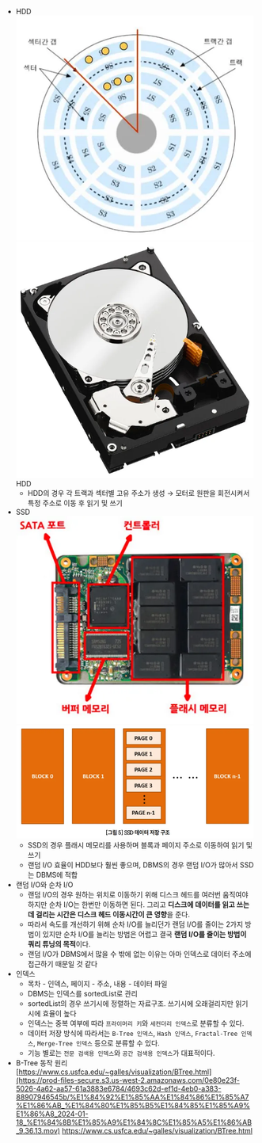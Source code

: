 - HDD
  ![alt text](img/image.png)
  ![alt text](img/image-1.png)
  HDD
  - HDD의 경우 각 트랙과 섹터별 고유 주소가 생성 → 모터로 원판을 회전시켜서 특정 주소로 이동 후 읽기 및 쓰기
- SSD
  ![alt text](img/image-2.png)
  ![alt text](img/image-3.png)
  - SSD의 경우 플래시 메모리를 사용하며 블록과 페이지 주소로 이동하여 읽기 및 쓰기
  - 랜덤 I/O 효율이 HDD보다 훨씬 좋으며, DBMS의 경우 랜덤 I/O가 많아서 SSD는 DBMS에 적합
- 랜덤 I/O와 순차 I/O
  - 랜덤 I/O의 경우 원하는 위치로 이동하기 위해 디스크 헤드를 여러번 움직여야하지만 순차 I/O는 한번만 이동하면 된다. 그리고 **디스크에 데이터를 읽고 쓰는데 걸리는 시간은 디스크 헤드 이동시간이 큰 영향**을 준다.
  - 따라서 속도를 개선하기 위해 순차 I/O를 늘리던가 랜덤 I/O를 줄이는 2가지 방법이 있지만 순차 I/O를 늘리는 방법은 어렵고 결국 **랜덤 I/O를 줄이는 방법이 쿼리 튜닝의 목적**이다.
  - 랜덤 I/O가 DBMS에서 많을 수 밖에 없는 이유는 아마 인덱스로 데이터 주소에 접근하기 때문일 것 같다
- 인덱스
  - 목차 - 인덱스, 페이지 - 주소, 내용 - 데이터 파일
  - DBMS는 인덱스를 sortedList로 관리
  - sortedList의 경우 쓰기시에 정렬하는 자료구조. 쓰기시에 오래걸리지만 읽기 시에 효율이 높다
  - 인덱스는 중복 여부에 따라 `프라이머리 키`와 `세컨더리 인덱스`로 분류할 수 있다.
  - 데이터 저장 방식에 따라서는 `B-Tree 인덱스`, `Hash 인덱스`, `Fractal-Tree 인덱스`, `Merge-Tree 인덱스` 등으로 분류할 수 있다.
  - 기능 별로는 `전문 검색용 인덱스`와 `공간 검색용 인덱스`가 대표적이다.
- B-Tree 동작 원리
  [https://www.cs.usfca.edu/~galles/visualization/BTree.html](https://prod-files-secure.s3.us-west-2.amazonaws.com/0e80e23f-5026-4a62-aa57-61a3883e6784/4693c62d-ef1d-4eb0-a383-88907946545b/%E1%84%92%E1%85%AA%E1%84%86%E1%85%A7%E1%86%AB_%E1%84%80%E1%85%B5%E1%84%85%E1%85%A9%E1%86%A8_2024-01-18_%E1%84%8B%E1%85%A9%E1%84%8C%E1%85%A5%E1%86%AB_9.36.13.mov)
  https://www.cs.usfca.edu/~galles/visualization/BTree.html
